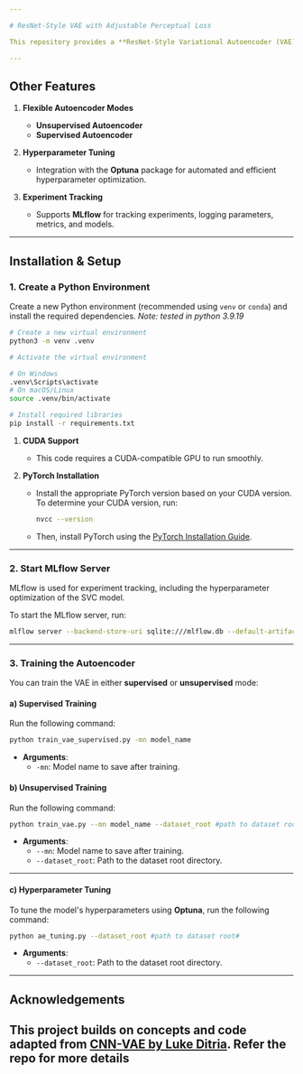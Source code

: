 ```yaml
---

# ResNet-Style VAE with Adjustable Perceptual Loss  

This repository provides a **ResNet-Style Variational Autoencoder (VAE)** with an adjustable **perceptual loss** using a pre-trained **VGG19** network.  

---
```


## Other Features  

1. **Flexible Autoencoder Modes**  
   - **Unsupervised Autoencoder**  
   - **Supervised Autoencoder**  

2. **Hyperparameter Tuning**  
   - Integration with the **Optuna** package for automated and efficient hyperparameter optimization.  

3. **Experiment Tracking**  
   - Supports **MLflow** for tracking experiments, logging parameters, metrics, and models.  

---
## Installation & Setup

### 1. Create a Python Environment

Create a new Python environment (recommended using `venv` or `conda`) and install the required dependencies. 
*Note: tested in python 3.9.19*

```bash
# Create a new virtual environment
python3 -m venv .venv

# Activate the virtual environment

# On Windows
.venv\Scripts\activate
# On macOS/Linux
source .venv/bin/activate

# Install required libraries
pip install -r requirements.txt
```

1. **CUDA Support**  
   - This code requires a CUDA-compatible GPU to run smoothly.  

2. **PyTorch Installation**  
   - Install the appropriate PyTorch version based on your CUDA version. To determine your CUDA version, run:  

     ```bash
     nvcc --version
     ```

   - Then, install PyTorch using the [PyTorch Installation Guide](https://pytorch.org/get-started/locally/).

---
### 2. Start MLflow Server

MLflow is used for experiment tracking, including the hyperparameter optimization of the SVC model.

To start the MLflow server, run:

```bash
mlflow server --backend-store-uri sqlite:///mlflow.db --default-artifact-root ./mlruns --host 127.0.0.1 --port 8000
```

---

### 3. Training the Autoencoder  

You can train the VAE in either **supervised** or **unsupervised** mode:  

#### a) Supervised Training  

Run the following command:  

```bash
python train_vae_supervised.py -mn model_name 
```

- **Arguments**:  
   - `-mn`: Model name to save after training.  

#### b) Unsupervised Training  

Run the following command:  

```bash
python train_vae.py --mn model_name --dataset_root #path to dataset root#
```

- **Arguments**:  
   - `--mn`: Model name to save after training.  
   - `--dataset_root`: Path to the dataset root directory.  

---

#### c)  Hyperparameter Tuning  

To tune the model's hyperparameters using **Optuna**, run the following command:  

```bash
python ae_tuning.py --dataset_root #path to dataset root#
```

- **Arguments**:  
   - `--dataset_root`: Path to the dataset root directory.  

--- 



## Acknowledgements  

This project builds on concepts and code adapted from [CNN-VAE by Luke Ditria](https://github.com/LukeDitria/CNN-VAE). 
Refer the repo for more details
---

